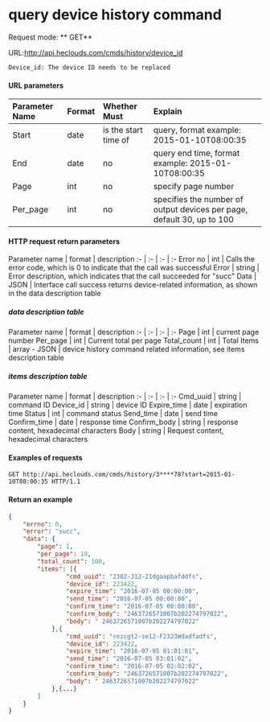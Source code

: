 # query device history command
Request mode: ** GET**

URL:http://api.heclouds.com/cmds/history/device_id

    Device_id: The device ID needs to be replaced

#### URL parameters
Parameter Name | Format | Whether Must | Explain
:- | :- | :- | :-
Start | date | is the start time of | query, format example: 2015-01-10T08:00:35
End | date | no | query end time, format example: 2015-01-10T08:00:35
Page | int | no | specify page number
Per_page | int | no | specifies the number of output devices per page, default 30, up to 100


#### HTTP request return parameters
Parameter name | format | description
:- | :- | :- | :-
Error no | int | Calls the error code, which is 0 to indicate that the call was successful
Error | string | Error description, which indicates that the call succeeded for "succ"
Data | JSON | Interface call success returns device-related information, as shown in the data description table

##### data description table
Parameter name | format | description
:- | :- | :- | :-
Page | int | current page number
Per_page | int | Current total per page
Total_count | int | Total
Items | array - JSON | device history command related information, see items description table

##### items description table
Parameter name | format | description
:- | :- | :- | :-
Cmd_uuid | string | command ID
Device_id | string | device ID
Expire_time | date | expiration time
Status | int | command status
Send_time | date | send time
Confirm_time | date | response time
Confirm_body | string | response content, hexadecimal characters
Body | string | Request content, hexadecimal characters


#### Examples of requests
```text
GET http://api.heclouds.com/cmds/history/3****78?start=2015-01-10T08:00:35 HTTP/1.1
```

#### Return an example
```json
{
    "errno": 0,
    "error": "succ",
    "data": {
        "page": 1,
        "per_page": 10,
        "total_count": 100,
        "items": [{
                "cmd_uuid": "2302-312-21dgaapbafddfs",
                "device_id": 223422,
                "expire_time": "2016-07-05 00:00:00",
                "send_time": "2016-07-05 00:00:00",
                "confirm_time": "2016-07-05 00:00:00",
                "confirm_body": "2463726571007b202274797022",
                "body": " 2463726571007b202274797022"
            },{
                "cmd_uuid": "rezcgt2-se12-F2323Wdadfadfs",
                "device_id": 223422,
                "expire_time": "2016-07-05 01:01:01",
                "send_time": "2016-07-05 03:01:02",
                "confirm_time": "2016-07-05 02:02:02",
                "confirm_body": "2463726571007b202274797022",
                "body": " 2463726571007b202274797022"
            },{...}
        ]
    }
}
```